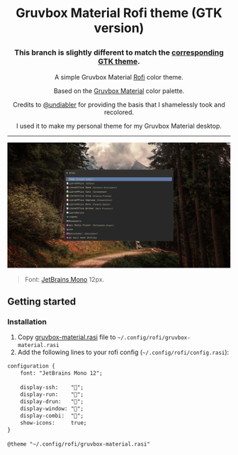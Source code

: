 # <p align="center">Gruvbox Material Rofi theme (GTK version)</p>

### <p align="center">This branch is slightly different to match the <a href="https://github.com/TheGreatMcPain/gruvbox-material-gtk">corresponding GTK theme</a>.</p>

<p align="center">A simple Gruvbox Material <a href="https://github.com/davatorium/rofi">Rofi</a> color theme.</p>

<p align="center">Based on the <a href="https://github.com/sainnhe/gruvbox-material">Gruvbox Material</a> color palette.</p>

<p align="center">Credits to <a href="https://github.com/undiabler">@undiabler</a> for providing the basis that I shamelessly took and recolored.</p>

<p align="center">I used it to make my personal theme for my Gruvbox Material desktop.</p>

---

<p align="center"><img src="screenshot.jpg"/><blockquote>Font: <a href="https://www.jetbrains.com/lp/mono/">JetBrains Mono</a> 12px.</blockquote></p>

## Getting started
### Installation

1. Copy <a href="gruvbox-material.rasi">gruvbox-material.rasi</a> file to `~/.config/rofi/gruvbox-material.rasi`
2. Add the following lines to your rofi config (`~/.config/rofi/config.rasi`):
```
configuration {
    font: "JetBrains Mono 12";

    display-ssh:    "";
    display-run:    "";
    display-drun:   "";
    display-window: "";
    display-combi:  "";
    show-icons:     true;
}

@theme "~/.config/rofi/gruvbox-material.rasi"
```
